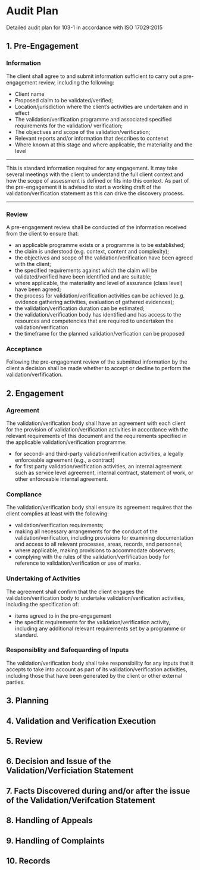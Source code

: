 # Audit Plan

Detailed audit plan for 103-1 in accordance with ISO 17029:2015

## 1. Pre-Engagement

### Information

The client shall agree to and submit information sufficient to carry out a pre-engagement review, including the following:

* Client name
* Proposed claim to be validated/verified;
* Location/jurisdiction where the client’s activities are undertaken and in effect
* The validation/verification programme and associated specified requirements for the validation/
verification;
* The objectives and scope of the validation/verification;
* Relevant reports and/or information that describes to contenxt
* Where known at this stage and where applicable, the materiality and the level

---

This is standard information required for any engagement. It may take several meetings with the client to understand the full client context and how the scope of assessment is defined or fits into this context. As part of the pre-engagement it is advised to start a working draft of the validation/verification statement as this can drive the discovery process.

---

### Review

A pre-engagement review shall be conducted of the information received from the client to ensure that:

* an applicable programme exists or a programme is to be established;
* the claim is understood (e.g. context, content and complexity);
* the objectives and scope of the validation/verification have been agreed with the client;
* the specified requirements against which the claim will be validated/verified have been identified and are suitable;
* where applicable, the materiality and level of assurance (class level) have been agreed;
* the process for validation/verification activities can be achieved (e.g. evidence gathering activities, evaluation of gathered evidences);
* the validation/verification duration can be estimated;
* the validation/verification body has identified and has access to the resources and competencies that are required to undertaken the validation/verification
* the timeframe for the planned validation/verfication can be proposed

### Acceptance

Following the pre-engagement review of the submitted information by the client a decision shall be made whether to accept or decline to perform the validation/verfification.

## 2. Engagement

### Agreement

The validation/verification body shall have an agreement with each client for the provision of validation/verification activities in accordance with the relevant requirements of this document and the requirements specified in the applicable validation/verification programme:

* for second- and third-party validation/verification activities, a legally enforceable agreement (e.g., a contract)
* for first party validation/verification activities, an internal agreement such as service level
agreement, internal contract, statement of work, or other enforceable internal agreement.

### Compliance

The validation/verification body shall ensure its agreement requires that the client complies at least with the following:

* validation/verification requirements;
* making all necessary arrangements for the conduct of the validation/verification, including
provisions for examining documentation and access to all relevant processes, areas, records, and
personnel;
* where applicable, making provisions to accommodate observers;
* complying with the rules of the validation/verfification body for reference to validation/verification or use of marks.

### Undertaking of Activities

The agreement shall confirm that the client engages the validation/verification body to undertake
validation/verification activities, including the specification of:

* items agreed to in the pre-engagement
* the specific requirements for the validation/verification activity, including any additional relevant
requirements set by a programme or standard.

### Responsiblity and Safequarding of Inputs

The validation/verification body shall take responsibility for any inputs that it accepts to take
into account as part of its validation/verification activities, including those that have been generated by the client or other external parties.

## 3. Planning

## 4. Validation and Verification Execution

## 5. Review

## 6. Decision and Issue of the Validation/Verficiation Statement

## 7. Facts Discovered during and/or after the issue of the Validation/Verifcation Statement

## 8. Handling of Appeals

## 9. Handling of Complaints

## 10. Records
